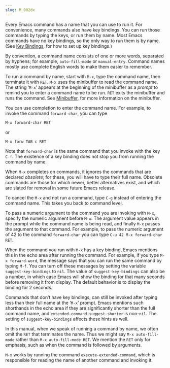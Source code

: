 ```yaml
---
slug: M_002dx
---
```


Every Emacs command has a name that you can use to run it. For convenience, many commands also have key bindings. You can run those commands by typing the keys, or run them by name. Most Emacs commands have no key bindings, so the only way to run them is by name. (See [Key Bindings](Key-Bindings), for how to set up key bindings.)

By convention, a command name consists of one or more words, separated by hyphens; for example, `auto-fill-mode` or `manual-entry`. Command names mostly use complete English words to make them easier to remember.

To run a command by name, start with `M-x`, type the command name, then terminate it with `RET`. `M-x` uses the minibuffer to read the command name. The string ‘`M-x`’ appears at the beginning of the minibuffer as a *prompt* to remind you to enter a command name to be run. `RET` exits the minibuffer and runs the command. See [Minibuffer](Minibuffer), for more information on the minibuffer.

You can use completion to enter the command name. For example, to invoke the command `forward-char`, you can type

```lisp
M-x forward-char RET
```

or

```lisp
M-x forw TAB c RET
```

Note that `forward-char` is the same command that you invoke with the key `C-f`. The existence of a key binding does not stop you from running the command by name.

When `M-x` completes on commands, it ignores the commands that are declared *obsolete*; for these, you will have to type their full name. Obsolete commands are those for which newer, better alternatives exist, and which are slated for removal in some future Emacs release.

To cancel the `M-x` and not run a command, type `C-g` instead of entering the command name. This takes you back to command level.

To pass a numeric argument to the command you are invoking with `M-x`, specify the numeric argument before `M-x`. The argument value appears in the prompt while the command name is being read, and finally `M-x` passes the argument to that command. For example, to pass the numeric argument of 42 to the command `forward-char` you can type `C-u 42 M-x forward-char RET`.

When the command you run with `M-x` has a key binding, Emacs mentions this in the echo area after running the command. For example, if you type `M-x forward-word`, the message says that you can run the same command by typing `M-f`. You can turn off these messages by setting the variable `suggest-key-bindings` to `nil`. The value of `suggest-key-bindings` can also be a number, in which case Emacs will show the binding for that many seconds before removing it from display. The default behavior is to display the binding for 2 seconds.

Commands that don’t have key bindings, can still be invoked after typing less than their full name at the ‘`M-x`’ prompt. Emacs mentions such shorthands in the echo area if they are significantly shorter than the full command name, and `extended-command-suggest-shorter` is non-`nil`. The setting of `suggest-key-bindings` affects these hints as well.

In this manual, when we speak of running a command by name, we often omit the `RET` that terminates the name. Thus we might say `M-x auto-fill-mode` rather than `M-x auto-fill-mode RET`<!-- /@w -->. We mention the `RET` only for emphasis, such as when the command is followed by arguments.

`M-x` works by running the command `execute-extended-command`, which is responsible for reading the name of another command and invoking it.
